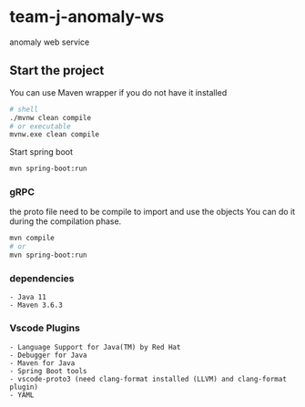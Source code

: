 # team-j-anomaly-ws
anomaly web service

## Start the project

You can use Maven wrapper if you do not have it installed

```sh
# shell
./mvnw clean compile
# or executable
mvnw.exe clean compile
```

Start spring boot

```sh
mvn spring-boot:run
```

### gRPC

the proto file need to be compile to import and use the objects
You can do it during the compilation phase.

```sh
mvn compile
# or
mvn spring-boot:run
```

### dependencies

    - Java 11
    - Maven 3.6.3

### Vscode Plugins

    - Language Support for Java(TM) by Red Hat
    - Debugger for Java
    - Maven for Java
    - Spring Boot tools
    - vscode-proto3 (need clang-format installed (LLVM) and clang-format plugin)
    - YAML
